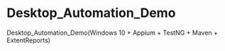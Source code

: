 # Desktop_Automation_Demo
Desktop_Automation_Demo(Windows 10 + Appium + TestNG + Maven + ExtentReports)
